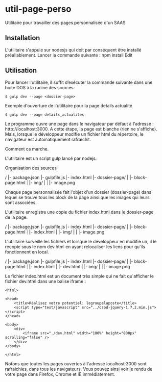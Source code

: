 # util-page-perso
Utilitaire pour travailler des pages personnalisée d'un SAAS

## Installation

L'utilitaire s'appuie sur nodesjs qui doit par conséquent être installé préallablement.
Lancer la commande suivante : npm install
Edit

## Utilisation

Pour lancer l'utilitaire, il suffit d’exécuter la commande suivante dans une boite DOS à la racine des sources:

    $ gulp dev --page <dossier-page>

Exemple d'ouverture de l'utilitaire pour la page details actualité

    $ gulp dev --page details_actualites

Le programme ouvre une page dans le navigateur par défaut à l'adresse : http://localhost:3000. A cette étape, la page est blanche (rien ne s'affiche). Mais, lorsque le développeur modifie un fichier html du répertoire, le navigateur est automatiquement rafraichit.

Comment ca marche.

L'utilitaire est un script gulp lancé par nodejs.

Organisation des sources

/
|- package.json
|- gulpfile.js
|- index.html
|- dossier-page/
|  |- block-page.html
|  |- img/
|  |  |- image.png

Chaque page personnalisée fait l'objet d'un dossier (dossier-page) dans lequel se trouve tous les block de la page ainsi que les images qui leurs sont associées.

L'utilitaire enregistre une copie du fichier index.html dans le dossier-page de la page.

/
|- package.json
|- gulpfile.js
|- index.html
|- dossier-page/
|  |- block-page.html
|  |- index.html
|  |- img/
|  |  |- image.png

L'utilitaire surveille les fichiers et lorsque le développeur en modifie un, il le recopie sous le nom dev.html en ayant relocaliser les liens pour qu'ils fonctionnent en local.

/
|- package.json
|- gulpfile.js
|- index.html
|- dossier-page/
|  |- block-page.html
|  |- index.html
|  |- dev.html
|  |- img/
|  |  |- image.png

Le fichier index.html est un document très simple qui ne fait qu'afficher le fichier dev.html dans une balise iframe :

    <html>

    <head>
        <title>Réalisez votre potentiel: legroupelaposte</title>
        <script type="text/javascript" src="../csod-jquery-1.7.2.min.js"></script>
    </head>

    <body>
        <div>
            <iframe src="./dev.html" width="100%" height="800px" scrolling="false" />
        </div>
    </body>

    </html>

Notons que toutes les pages ouvertes à l'adresse localhost:3000 sont rafraichies, dans tous les navigateurs. Vous pouvez ainsi voir le rendu de votre page dans Firefox, Chrome et IE immédiatement.